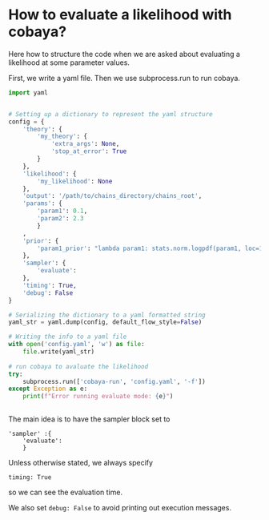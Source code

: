 # How to evaluate a likelihood with cobaya?

Here how to structure the code when we are asked about evaluating a likelihood at some parameter values.

First, we write a yaml file. Then we use subprocess.run to run cobaya. 

```python
import yaml


# Setting up a dictionary to represent the yaml structure
config = {
    'theory': {
        'my_theory': {
            'extra_args': None,
            'stop_at_error': True
        }
    },
    'likelihood': {
        'my_likelihood': None
    },
    'output': '/path/to/chains_directory/chains_root',
    'params': {
        'param1': 0.1,
        'param2': 2.3
        }
    ,
    'prior': {
        'param1_prior': "lambda param1: stats.norm.logpdf(param1, loc=1.0, scale=0.013)"
    },
    'sampler': {
        'evaluate': 
    },
    'timing': True,
    'debug': False
}

# Serializing the dictionary to a yaml formatted string
yaml_str = yaml.dump(config, default_flow_style=False)

# Writing the info to a yaml file
with open('config.yaml', 'w') as file:
    file.write(yaml_str)
    
# run cobaya to avaluate the likelihood
try:
    subprocess.run(['cobaya-run', 'config.yaml', '-f'])
except Exception as e:
    print(f"Error running evaluate mode: {e}")
    
```

The main idea is to have the sampler block set to

```
'sampler' :{
    'evaluate':
    }
```

Unless otherwise stated, we always specify

```
timing: True
```

so we can see the evaluation time.

We also set `debug: False` to avoid printing out execution messages.

